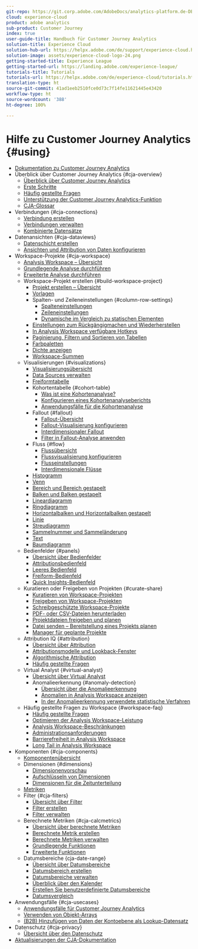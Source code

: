 ```yaml
---
git-repo: https://git.corp.adobe.com/AdobeDocs/analytics-platform.de-DE
cloud: experience-cloud
product: adobe analytics
sub-product: Customer Journey
index: true
user-guide-title: Handbuch für Customer Journey Analytics
solution-title: Experience Cloud
solution-hub-url: https://helpx.adobe.com/de/support/experience-cloud.html
solution-image: assets/experience-cloud-logo-24.png
getting-started-title: Experience League
getting-started-url: https://landing.adobe.com/experience-league/
tutorials-title: Tutorials
tutorials-url: https://helpx.adobe.com/de/experience-cloud/tutorials.html
translation-type: ht
source-git-commit: 41ad1eeb2510fce0d73c7f14fe11621445e43420
workflow-type: ht
source-wordcount: '388'
ht-degree: 100%

---
```



# Hilfe zu Customer Journey Analytics {#using}

+ [Dokumentation zu Customer Journey Analytics](getting-started/cja-landing.md)
+ Überblick über Customer Journey Analytics {#cja-overview}
   + [Überblick über Customer Journey Analytics](getting-started/cja-overview.md)
   + [Erste Schritte](getting-started/cja-getting-started.md)
   + [Häufig gestellte Fragen](getting-started/cja-faq.md)
   + [Unterstützung der Customer Journey Analytics-Funktion](getting-started/cja-aa.md)
   + [CJA-Glossar](getting-started/cja-glossary.md)
+ Verbindungen {#cja-connections}
   + [Verbindung erstellen](connections/create-connection.md)
   + [Verbindungen verwalten](connections/manage-connection.md)
   + [Kombinierte Datensätze](connections/combined-dataset.md)
+ Datenansichten {#cja-dataviews}
   + [Datenschicht erstellen](data-views/create-dataview.md)
   + [Ansichten und Attribution von Daten konfigurieren](data-views/configure-dataviews.md)
+ Workspace-Projekte {#cja-workspace}
   + [Analysis Workspace – Übersicht](analysis-workspace/home.md)
   + [Grundlegende Analyse durchführen](analysis-workspace/perform-basic-analysis.md)
   + [Erweiterte Analyse durchführen](analysis-workspace/perform-adv-analysis.md)
   + Workspace-Projekt erstellen {#build-workspace-project}
      + [Projekt erstellen – Übersicht](analysis-workspace/build-workspace-project/freeform-overview.md)
      + [Vorlagen](analysis-workspace/build-workspace-project/starter-projects.md)
      + Spalten- und Zeileneinstellungen {#column-row-settings}
         + [Spalteneinstellungen](analysis-workspace/build-workspace-project/column-row-settings/column-settings.md)
         + [Zeileneinstellungen](analysis-workspace/build-workspace-project/column-row-settings/table-settings.md)
         + [Dynamische im Vergleich zu statischen Elementen](analysis-workspace/build-workspace-project/column-row-settings/manual-vs-dynamic-rows.md)
      + [Einstellungen zum Rückgängigmachen und Wiederherstellen](analysis-workspace/build-workspace-project/undo-redo.md)
      + [In Analysis Workspace verfügbare Hotkeys](analysis-workspace/build-workspace-project/fa-shortcut-keys.md)
      + [Paginierung, Filtern und Sortieren von Tabellen](analysis-workspace/build-workspace-project/pagination-filtering-sorting.md)
      + [Farbpaletten](analysis-workspace/build-workspace-project/color-palettes.md)
      + [Dichte anzeigen](analysis-workspace/build-workspace-project/view-density.md)
      + [Workspace-Summen](analysis-workspace/build-workspace-project/workspace-totals.md)
   + Visualisierungen {#visualizations}
      + [Visualisierungsübersicht](analysis-workspace/visualizations/freeform-analysis-visualizations.md)
      + [Data Sources verwalten](analysis-workspace/visualizations/t-sync-visualization.md)
      + [Freiformtabelle](analysis-workspace/visualizations/freeform-table.md)
      + Kohortentabelle {#cohort-table}
         + [Was ist eine Kohortenanalyse?](analysis-workspace/visualizations/cohort-table/cohort-analysis.md)
         + [Konfigurieren eines Kohortenanalyseberichts](analysis-workspace/visualizations/cohort-table/t-cohort.md)
         + [Anwendungsfälle für die Kohortenanalyse](analysis-workspace/visualizations/cohort-table/cohort-use-cases.md)
      + Fallout {#fallout}
         + [Fallout-Übersicht](analysis-workspace/visualizations/fallout/fallout-flow.md)
         + [Fallout-Visualisierung konfigurieren](analysis-workspace/visualizations/fallout/configuring-fallout.md)
         + [Interdimensionaler Fallout](analysis-workspace/visualizations/fallout/configuring-interdimensional-fallout.md)
         + [Filter in Fallout-Analyse anwenden](analysis-workspace/visualizations/fallout/compare-segments-fallout.md)
      + Fluss {#flow}
         + [Flussübersicht](analysis-workspace/visualizations/c-flow/flow.md)
         + [Flussvisualisierung konfigurieren](analysis-workspace/visualizations/c-flow/creating-flow-report.md)
         + [Flusseinstellungen](analysis-workspace/visualizations/c-flow/flow-settings.md)
         + [Interdimensionale Flüsse](analysis-workspace/visualizations/c-flow/multi-dimensional-flow.md)
      + [Histogramm](analysis-workspace/visualizations/histogram.md)
      + [Venn](analysis-workspace/visualizations/venn.md)
      + [Bereich und Bereich gestapelt](analysis-workspace/visualizations/area.md)
      + [Balken und Balken gestapelt](analysis-workspace/visualizations/bar.md)
      + [Lineardiagramm](analysis-workspace/visualizations/bullet-graph.md)
      + [Ringdiagramm](analysis-workspace/visualizations/donut.md)
      + [Horizontalbalken und Horizontalbalken gestapelt](analysis-workspace/visualizations/horizontal-bar.md)
      + [Linie](analysis-workspace/visualizations/line.md)
      + [Streudiagramm](analysis-workspace/visualizations/scatterplot.md)
      + [Sammelnummer und Sammeländerung](analysis-workspace/visualizations/summary-number-change.md)
      + [Text](analysis-workspace/visualizations/text.md)
      + [Baumdiagramm](analysis-workspace/visualizations/treemap.md)
   + Bedienfelder {#panels}
      + [Übersicht über Bedienfelder](analysis-workspace/c-panels/panels.md)
      + [Attributionsbedienfeld](analysis-workspace/c-panels/attribution.md)
      + [Leeres Bedienfeld](analysis-workspace/c-panels/blank-panel.md)
      + [Freiform-Bedienfeld](analysis-workspace/c-panels/freeform-panel.md)
      + [Quick Insights-Bedienfeld](analysis-workspace/c-panels/quickinsight.md)
   + Kuratieren oder Freigeben von Projekten {#curate-share}
      + [Kuratieren von Workspace-Projekten](analysis-workspace/curate-share/curate.md)
      + [Freigeben von Workspace-Projekten](analysis-workspace/curate-share/share-projects.md)
      + [Schreibgeschützte Workspace-Projekte](analysis-workspace/curate-share/view-only-projects.md)
      + [PDF- oder CSV-Dateien herunterladen](analysis-workspace/curate-share/download-send.md)
      + [Projektdateien freigeben und planen](analysis-workspace/curate-share/send-schedule-files.md)
      + [Datei senden – Bereitstellung eines Projekts planen](analysis-workspace/curate-share/t-schedule-report.md)
      + [Manager für geplante Projekte](analysis-workspace/curate-share/schedule-projects.md)
   + Attribution IQ {#attribution}
      + [Übersicht über Attribution](analysis-workspace/attribution/overview.md)
      + [Attributionsmodelle und Lookback-Fenster](analysis-workspace/attribution/models.md)
      + [Algorithmische Attribution](analysis-workspace/attribution/algorithmic.md)
      + [Häufig gestellte Fragen](analysis-workspace/attribution/faq.md)
   + Virtual Analyst {#virtual-analyst}
      + [Übersicht über Virtual Analyst](analysis-workspace/virtual-analyst/overview.md)
      + Anomalieerkennung {#anomaly-detection}
         + [Übersicht über die Anomalieerkennung](analysis-workspace/virtual-analyst/c-anomaly-detection/anomaly-detection.md)
         + [Anomalien in Analysis Workspace anzeigen](analysis-workspace/virtual-analyst/c-anomaly-detection/view-anomalies.md)
         + [In der Anomalieerkennung verwendete statistische Verfahren](analysis-workspace/virtual-analyst/c-anomaly-detection/statistics-anomaly-detection.md)
   + Häufig gestellte Fragen zu Workspace {#workspace-faq}
      + [Häufig gestellte Fragen](analysis-workspace/workspace-faq/faq.md)
      + [Optimieren der Analysis Workspace-Leistung](analysis-workspace/workspace-faq/optimizing-performance.md)
      + [Analysis Workspace-Beschränkungen](analysis-workspace/workspace-faq/aw-limitations.md)
      + [Administrationsanforderungen](analysis-workspace/workspace-faq/frequently-asked-questions-analysis-workspace.md)
      + [Barrierefreiheit in Analysis Workspace](analysis-workspace/workspace-faq/aw-accessibility.md)
      + [Long Tail in Analysis Workspace](analysis-workspace/workspace-faq/long-tail.md)
+ Komponenten {#cja-components}
   + [Komponentenübersicht](components/overview.md)
   + Dimensionen {#dimensions}
      + [Dimensionenvorschau](components/dimensions/view-dimensions.md)
      + [Aufschlüsseln von Dimensionen](components/dimensions/t-breakdown-fa.md)
      + [Dimensionen für die Zeitunterteilung](components/dimensions/time-parting-dimensions.md)
   + [Metriken](components/apply-create-metrics.md)
   + Filter {#cja-filters}
      + [Übersicht über Filter](components/filters/filters-overview.md)
      + [Filter erstellen](components/filters/create-filters.md)
      + [Filter verwalten](components/filters/manage-filters.md)
   + Berechnete Metriken {#cja-calcmetrics}
      + [Übersicht über berechnete Metriken](components/calc-metrics/calc-metr-overview.md)
      + [Berechnete Metrik erstellen](components/calc-metrics/create.md)
      + [Berechnete Metriken verwalten](components/calc-metrics/manage.md)
      + [Grundlegende Funktionen](components/calc-metrics/cm-functions.md)
      + [Erweiterte Funktionen](components/calc-metrics/cm-adv-functions.md)
   + Datumsbereiche {cja-date-range}
      + [Übersicht über Datumsbereiche](components/date-ranges/overview.md)
      + [Datumsbereich erstellen](components/date-ranges/create.md)
      + [Datumsbereiche verwalten](components/date-ranges/manage.md)
      + [Überblick über den Kalender](components/date-ranges/calendar.md)
      + [Erstellen Sie benutzerdefinierte Datumsbereiche](components/date-ranges/custom-date-ranges.md)
      + [Datumsvergleich](components/date-ranges/time-comparison.md)
+ Anwendungsfälle {#cja-usecases}
   + [Anwendungsfälle für Customer Journey Analytics](use-cases/cja-usecases.md)
   + [Verwenden von Objekt-Arrays](use-cases/object-arrays.md)
   + [(B2B) Hinzufügen von Daten der Kontoebene als Lookup-Datensatz](use-cases/b2b.md)
+ Datenschutz {#cja-privacy}
   + [Übersicht über den Datenschutz](privacy/privacy-overview.md)
+ [Aktualisierungen der CJA-Dokumentation](doc-changes.md)
